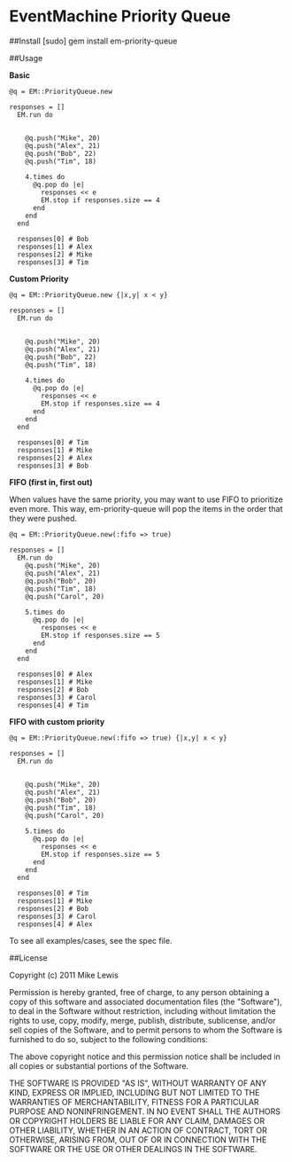 EventMachine Priority Queue
=============

##Install
    [sudo] gem install em-priority-queue

##Usage

  **Basic**

    @q = EM::PriorityQueue.new

    responses = []
      EM.run do


        @q.push("Mike", 20)
        @q.push("Alex", 21)
        @q.push("Bob", 22)
        @q.push("Tim", 18)

        4.times do
          @q.pop do |e|
            responses << e
            EM.stop if responses.size == 4
          end
        end
      end

      responses[0] # Bob
      responses[1] # Alex
      responses[2] # Mike
      responses[3] # Tim

  **Custom Priority**

    @q = EM::PriorityQueue.new {|x,y| x < y}

    responses = []
      EM.run do


        @q.push("Mike", 20)
        @q.push("Alex", 21)
        @q.push("Bob", 22)
        @q.push("Tim", 18)

        4.times do
          @q.pop do |e|
            responses << e
            EM.stop if responses.size == 4
          end
        end
      end

      responses[0] # Tim
      responses[1] # Mike
      responses[2] # Alex
      responses[3] # Bob


  **FIFO (first in, first out)**

  When values have the same priority, you may want to use FIFO to prioritize even more. This way, em-priority-queue will pop the items in the order that they were pushed.

    @q = EM::PriorityQueue.new(:fifo => true)

    responses = []
      EM.run do
        @q.push("Mike", 20)
        @q.push("Alex", 21)
        @q.push("Bob", 20)
        @q.push("Tim", 18)
        @q.push("Carol", 20)

        5.times do
          @q.pop do |e|
            responses << e
            EM.stop if responses.size == 5
          end
        end
      end

      responses[0] # Alex
      responses[1] # Mike
      responses[2] # Bob
      responses[3] # Carol
      responses[4] # Tim

  **FIFO with custom priority**

    @q = EM::PriorityQueue.new(:fifo => true) {|x,y| x < y}

    responses = []
      EM.run do


        @q.push("Mike", 20)
        @q.push("Alex", 21)
        @q.push("Bob", 20)
        @q.push("Tim", 18)
        @q.push("Carol", 20)

        5.times do
          @q.pop do |e|
            responses << e
            EM.stop if responses.size == 5
          end
        end
      end

      responses[0] # Tim
      responses[1] # Mike
      responses[2] # Bob
      responses[3] # Carol
      responses[4] # Alex





  To see all examples/cases, see the spec file.


##License

Copyright (c) 2011 Mike Lewis

Permission is hereby granted, free of charge, to any person obtaining a copy of this software and associated documentation files (the "Software"), to deal in the Software without restriction, including without limitation the rights to use, copy, modify, merge, publish, distribute, sublicense, and/or sell copies of the Software, and to permit persons to whom the Software is furnished to do so, subject to the following conditions:

The above copyright notice and this permission notice shall be included in all copies or substantial portions of the Software.

THE SOFTWARE IS PROVIDED "AS IS", WITHOUT WARRANTY OF ANY KIND, EXPRESS OR IMPLIED, INCLUDING BUT NOT LIMITED TO THE WARRANTIES OF MERCHANTABILITY, FITNESS FOR A PARTICULAR PURPOSE AND NONINFRINGEMENT. IN NO EVENT SHALL THE AUTHORS OR COPYRIGHT HOLDERS BE LIABLE FOR ANY CLAIM, DAMAGES OR OTHER LIABILITY, WHETHER IN AN ACTION OF CONTRACT, TORT OR OTHERWISE, ARISING FROM, OUT OF OR IN CONNECTION WITH THE SOFTWARE OR THE USE OR OTHER DEALINGS IN THE SOFTWARE.
